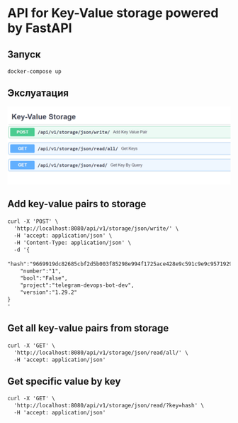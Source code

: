 # API for Key-Value storage powered by FastAPI

## Запуск

```
docker-compose up
```

## Экслуатация
![image.png](/example/1.png)


## Add key-value pairs to storage
```
curl -X 'POST' \
  'http://localhost:8080/api/v1/storage/json/write/' \
  -H 'accept: application/json' \
  -H 'Content-Type: application/json' \
  -d '{
    "hash":"9669919dc82685cbf2d5b003f85298e994f1725ace428e9c591c9e9c95719292",
    "number":"1",
    "bool":"False",
    "project":"telegram-devops-bot-dev",
    "version":"1.29.2"
}
'
```

## Get all key-value pairs from storage
```
curl -X 'GET' \
  'http://localhost:8080/api/v1/storage/json/read/all/' \
  -H 'accept: application/json'
```

## Get specific value by key
```
curl -X 'GET' \
  'http://localhost:8080/api/v1/storage/json/read/?key=hash' \
  -H 'accept: application/json'
```
